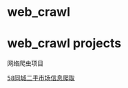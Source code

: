 # web_crawl
<h1>web_crawl  projects</h1>
<div>
网络爬虫项目</div>
<pre>
<a href = 'https://github.com/sonooob/web_crawl/blob/master/58.py'>58同城二手市场信息爬取</a>
